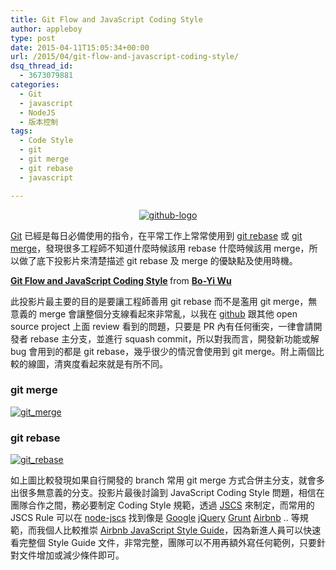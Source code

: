 ```yaml
---
title: Git Flow and JavaScript Coding Style
author: appleboy
type: post
date: 2015-04-11T15:05:34+00:00
url: /2015/04/git-flow-and-javascript-coding-style/
dsq_thread_id:
  - 3673079881
categories:
  - Git
  - javascript
  - NodeJS
  - 版本控制
tags:
  - Code Style
  - git
  - git merge
  - git rebase
  - javascript

---
```

<div style="margin:0 auto; text-align:center">
  <a href="https://www.flickr.com/photos/appleboy/13158675193/" title="github-logo by appleboy46, on Flickr"><img src="https://i0.wp.com/farm3.staticflickr.com/2238/13158675193_2892abac95_n.jpg?resize=320%2C127&#038;ssl=1" alt="github-logo" data-recalc-dims="1" /></a>
</div>

[Git][1] 已經是每日必備使用的指令，在平常工作上常常使用到 [git rebase][2] 或 [git merge][3]，發現很多工程師不知道什麼時候該用 rebase 什麼時候該用 merge，所以做了底下投影片來清楚描述 git rebase 及 merge 的優缺點及使用時機。

<!--more-->

<div style="margin-bottom:5px">
  <strong> <a href="//www.slideshare.net/appleboy/git-flow-and-javascript-coding-style" title="Git Flow and JavaScript Coding Style" target="_blank">Git Flow and JavaScript Coding Style</a> </strong> from <strong><a href="//www.slideshare.net/appleboy" target="_blank">Bo-Yi Wu</a></strong>
</div>

此投影片最主要的目的是要讓工程師善用 git rebase 而不是濫用 git merge，無意義的 merge 會讓整個分支線看起來非常亂，以我在 [github][4] 跟其他 open source project 上面 review 看到的問題，只要是 PR 內有任何衝突，一律會請開發者 rebase 主分支，並進行 squash commit，所以對我而言，開發新功能或解 bug 會用到的都是 git rebase，幾乎很少的情況會使用到 git merge。附上兩個比較的線圖，清爽度看起來就是有所不同。

### git merge

[<img src="https://i1.wp.com/farm8.staticflickr.com/7701/17109153255_923d0aca3d_z.jpg?resize=640%2C536&#038;ssl=1" alt="git_merge" data-recalc-dims="1" />][5]

### git rebase

[<img src="https://i0.wp.com/farm9.staticflickr.com/8795/16921360628_1f8ecea623_z.jpg?resize=640%2C628&#038;ssl=1" alt="git_rebase" data-recalc-dims="1" />][6]

如上圖比較發現如果自行開發的 branch 常用 git merge 方式合併主分支，就會多出很多無意義的分支。投影片最後討論到 JavaScript Coding Style 問題，相信在團隊合作之間，務必要制定 Coding Style 規範，透過 [JSCS][7] 來制定，而常用的 JSCS Rule 可以在 [node-jscs][8] 找到像是 [Google][9] [jQuery][10] [Grunt][11] [Airbnb][12] .. 等規範，而我個人比較推崇 [Airbnb JavaScript Style Guide][13]，因為新進人員可以快速看完整個 Style Guide 文件，非常完整，團隊可以不用再額外寫任何範例，只要針對文件增加或減少條件即可。

 [1]: http://git-scm.com/
 [2]: http://git-scm.com/docs/git-rebase
 [3]: http://git-scm.com/docs/git-merge
 [4]: https://github.com
 [5]: https://www.flickr.com/photos/appleboy/17109153255 "git_merge by Bo-Yi Wu, on Flickr"
 [6]: https://www.flickr.com/photos/appleboy/16921360628 "git_rebase by Bo-Yi Wu, on Flickr"
 [7]: http://jscs.info/
 [8]: https://github.com/jscs-dev/node-jscs/tree/master/presets
 [9]: https://github.com/jscs-dev/node-jscs/blob/master/presets/google.json
 [10]: https://github.com/jscs-dev/node-jscs/blob/master/presets/jquery.json
 [11]: https://github.com/jscs-dev/node-jscs/blob/master/presets/grunt.json
 [12]: https://github.com/jscs-dev/node-jscs/blob/master/presets/airbnb.json
 [13]: https://github.com/airbnb/javascript